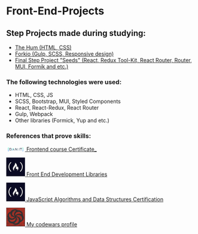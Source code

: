 # Front-End-Projects
## Step Projects made during studying:
- [The Hum (HTML, CSS)](https://ham-chi.vercel.app/)
- [Forkio (Gulp, SCSS, Responsive design)](https://forkio-sage.vercel.app/)
- [Final Step Project "Seeds" (React, Redux Tool-Kit, React Router, Router, MUI, Formik and etc.)](https://final-step-project-seeds.vercel.app/)
### The following technologies were used:
- HTML, CSS, JS
- SCSS, Bootstrap, MUI, Styled Components
- React, React-Redux, React Router
- Gulp, Webpack
- Other libraries (Formick, Yup and etc.)
### References that prove skills:
<a href='https://dan-it.com.ua/certificates/frontend/vladislav-makovskyi/'><img src='/source/images/Logo_DAN.png' width='50px' alt='freecodecamp image'>
Frontend course Certificate_</a>

<a href='https://www.freecodecamp.org/certification/fcc29053449-69ef-4265-b994-7857eafd1e9d/front-end-development-libraries'><img src='/source/images/freecodecamp.jpg' width='50px' alt='freecodecamp image'>
Front End Development Libraries</a>

<a href='https://www.freecodecamp.org/certification/fcc29053449-69ef-4265-b994-7857eafd1e9d/javascript-algorithms-and-data-structures'><img src='/source/images/freecodecamp.jpg' width='50px' alt='freecodecamp image'>
JavaScript Algorithms and Data Structures Certification</a>

<a href='https://www.codewars.com/users/qmorphq'><img src='/source/images/codewars.jpg' width='50px' alt='codewars image'>
My codewars profile</a>
